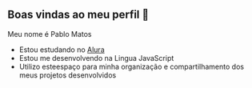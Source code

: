 ## Boas vindas ao meu perfil 🥀

Meu nome é Pablo Matos

- Estou estudando no [Alura](https://www.alura.com.br)
- Estou me desenvolvendo na Lingua JavaScript
- Utilizo esteespaço para minha organização e compartilhamento dos meus projetos desenvolvidos
